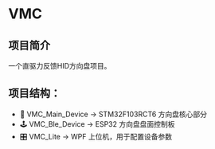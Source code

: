 # VMC

## 项目简介
一个直驱力反馈HID方向盘项目。

## 项目结构：
 - 🚗 VMC_Main_Device -> STM32F103RCT6 方向盘核心部分
 - 🕹 VMC_Ble_Device -> ESP32 方向盘盘面控制板
 - 🎛 VMC_Lite -> WPF 上位机，用于配置设备参数
